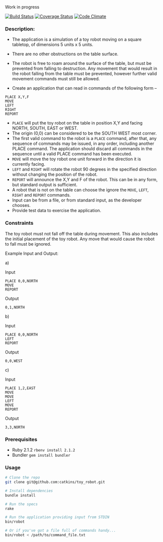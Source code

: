 Work in progress

[![Build Status](https://travis-ci.org/catkins/toy_robot.svg)](https://travis-ci.org/catkins/toy_robot) [![Coverage Status](https://coveralls.io/repos/catkins/toy_robot/badge.svg?branch=master&service=github)](https://coveralls.io/github/catkins/toy_robot?branch=master) [![Code Climate](https://codeclimate.com/github/catkins/toy_robot/badges/gpa.svg)](https://codeclimate.com/github/catkins/toy_robot)

### Description:

- The application is a simulation of a toy robot moving on a square tabletop, of dimensions 5 units x 5 units.
- There are no other obstructions on the table surface.
- The robot is free to roam around the surface of the table, but must be prevented from falling to destruction. Any movement
that would result in the robot falling from the table must be prevented, however further valid movement commands must still
be allowed.

- Create an application that can read in commands of the following form –

```
PLACE X,Y,F
MOVE
LEFT
RIGHT
REPORT
```

- `PLACE` will put the toy robot on the table in position X,Y and facing NORTH, SOUTH, EAST or WEST.
- The origin (0,0) can be considered to be the SOUTH WEST most corner.
- The first valid command to the robot is a `PLACE` command, after that, any sequence of commands may be issued, in any order, including another PLACE command. The application should discard all commands in the sequence until a valid PLACE command has been executed.
- `MOVE` will move the toy robot one unit forward in the direction it is currently facing.
- `LEFT` and `RIGHT` will rotate the robot 90 degrees in the specified direction without changing the position of the robot.
- `REPORT` will announce the X,Y and F of the robot. This can be in any form, but standard output is sufficient.
- A robot that is not on the table can choose the ignore the `MOVE`, `LEFT`, `RIGHT` and `REPORT` commands.
- Input can be from a file, or from standard input, as the developer chooses.
- Provide test data to exercise the application.

### Constraints

The toy robot must not fall off the table during movement. This also includes the initial placement of the toy robot.
Any move that would cause the robot to fall must be ignored.

Example Input and Output:

a)

Input

```
PLACE 0,0,NORTH
MOVE
REPORT
```

Output

```
0,1,NORTH
```

b)

Input

```
PLACE 0,0,NORTH
LEFT
REPORT
```

Output

```
0,0,WEST
```

c)

Input

```
PLACE 1,2,EAST
MOVE
MOVE
LEFT
MOVE
REPORT
```

Output

```
3,3,NORTH
```

### Prerequisites

- Ruby 2.1.2 `rbenv install 2.1.2`
- Bundler `gem install bundler`

### Usage

```bash
# Clone the repo
git clone git@github.com:catkins/toy_robot.git

# Install dependencies
bundle install

# Run the specs
rake

# Run the application providing input from STDIN
bin/robot

# Or if you've got a file full of commands handy...
bin/robot < /path/to/command_file.txt
```
